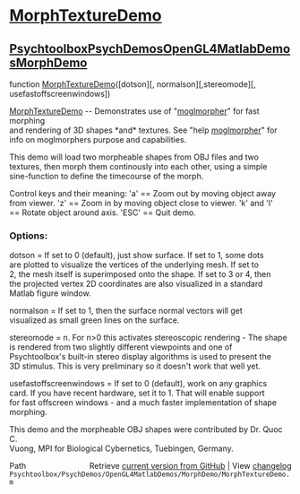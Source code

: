 # [MorphTextureDemo](MorphTextureDemo)
## [Psychtoolbox](Psychtoolbox)[PsychDemos](PsychDemos)[OpenGL4MatlabDemos](OpenGL4MatlabDemos)[MorphDemo](MorphDemo)

function [MorphTextureDemo](MorphTextureDemo)([dotson][, normalson][,stereomode][, usefastoffscreenwindows])  
  
[MorphTextureDemo](MorphTextureDemo) -- Demonstrates use of "[moglmorpher](moglmorpher)" for fast morphing  
and rendering of 3D shapes \*and\* textures. See "help [moglmorpher](moglmorpher)" for  
info on moglmorphers purpose and capabilities.  
  
This demo will load two morpheable shapes from OBJ files and two  
textures, then morph them continously into each other, using a simple  
sine-function to define the timecourse of the morph.  
  
Control keys and their meaning: 'a' == Zoom out by moving object away  
from viewer. 'z' == Zoom in by moving object close to viewer. 'k' and 'l'  
== Rotate object around axis. 'ESC' == Quit demo.  
  
### Options:  
  
dotson = If set to 0 (default), just show surface. If set to 1, some dots  
are plotted to visualize the vertices of the underlying mesh. If set to  
2, the mesh itself is superimposed onto the shape. If set to 3 or 4, then  
the projected vertex 2D coordinates are also visualized in a standard  
Matlab figure window.  
  
normalson = If set to 1, then the surface normal vectors will get  
visualized as small green lines on the surface.  
  
stereomode = n. For n\>0 this activates stereoscopic rendering - The shape  
is rendered from two slightly different viewpoints and one of  
Psychtoolbox's built-in stereo display algorithms is used to present the  
3D stimulus. This is very preliminary so it doesn't work that well yet.  
  
usefastoffscreenwindows = If set to 0 (default), work on any graphics  
card. If you have recent hardware, set it to 1. That will enable support  
for fast offscreen windows - and a much faster implementation of shape  
morphing.  
  
This demo and the morpheable OBJ shapes were contributed by Dr. Quoc C.  
Vuong, MPI for Biological Cybernetics, Tuebingen, Germany.  




<div class="code_header" style="text-align:right;">
  <span style="float:left;">Path&nbsp;&nbsp;</span> <span class="counter">Retrieve <a href=
  "https://raw.github.com/Psychtoolbox-3/Psychtoolbox-3/beta/Psychtoolbox/PsychDemos/OpenGL4MatlabDemos/MorphDemo/MorphTextureDemo.m">current version from GitHub</a> | View <a href=
  "https://github.com/Psychtoolbox-3/Psychtoolbox-3/commits/beta/Psychtoolbox/PsychDemos/OpenGL4MatlabDemos/MorphDemo/MorphTextureDemo.m">changelog</a></span>
</div>
<div class="code">
  <code>Psychtoolbox/PsychDemos/OpenGL4MatlabDemos/MorphDemo/MorphTextureDemo.m</code>
</div>

